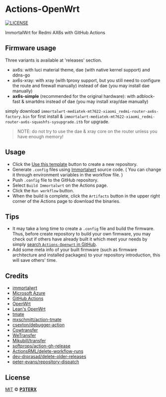 # Actions-OpenWrt

[![LICENSE](https://img.shields.io/github/license/mashape/apistatus.svg?style=flat-square&label=LICENSE)](https://github.com/P3TERX/Actions-OpenWrt/blob/master/LICENSE)

ImmortalWrt for Redmi AX6s with GitHub Actions

## Firmware usage
Three variants is available at 'releases' section.
- ax6s: with luci material theme, dae (with native kernel support) and ddns-go
- ax6s-xray: with xray (with tproxy support, but you still need to configure the route and firewall manually) instead of dae (you may install dae manually)
- **ax6s-simple** (recommended for the original hardware): with adblock-fast & smartdns instead of dae (you may install xray/dae manually)

simply download `immortalwrt-mediatek-mt7622-xiaomi_redmi-router-ax6s-factory.bin` for first install & `immortalwrt-mediatek-mt7622-xiaomi_redmi-router-ax6s-squashfs-sysupgrade.itb` for upgrade.

> NOTE: do not try to use the dae & xray core on the router unless you have enough memory!

## Usage

- Click the [Use this template](https://github.com/P3TERX/Actions-OpenWrt/generate) button to create a new repository.
- Generate `.config` files using [Immortalwrt](https://github.com/immortalwrt/immortalwrt) source code. ( You can change it through environment variables in the workflow file. )
- Push `.config` file to the GitHub repository.
- Select `Build Immortalwrt` on the Actions page.
- Click the `Run workflow` button.
- When the build is complete, click the `Artifacts` button in the upper right corner of the Actions page to download the binaries.

## Tips

- It may take a long time to create a `.config` file and build the firmware. Thus, before create repository to build your own firmware, you may check out if others have already built it which meet your needs by simply [search `Actions-Openwrt` in GitHub](https://github.com/search?q=Actions-openwrt).
- Add some meta info of your built firmware (such as firmware architecture and installed packages) to your repository introduction, this will save others' time.

## Credits

- [immortalwrt](https://github.com/immortalwrt/immortalwrt)
- [Microsoft Azure](https://azure.microsoft.com)
- [GitHub Actions](https://github.com/features/actions)
- [OpenWrt](https://github.com/openwrt/openwrt)
- [Lean's OpenWrt](https://github.com/coolsnowwolf/lede)
- [tmate](https://github.com/tmate-io/tmate)
- [mxschmitt/action-tmate](https://github.com/mxschmitt/action-tmate)
- [csexton/debugger-action](https://github.com/csexton/debugger-action)
- [Cowtransfer](https://cowtransfer.com)
- [WeTransfer](https://wetransfer.com/)
- [Mikubill/transfer](https://github.com/Mikubill/transfer)
- [softprops/action-gh-release](https://github.com/softprops/action-gh-release)
- [ActionsRML/delete-workflow-runs](https://github.com/ActionsRML/delete-workflow-runs)
- [dev-drprasad/delete-older-releases](https://github.com/dev-drprasad/delete-older-releases)
- [peter-evans/repository-dispatch](https://github.com/peter-evans/repository-dispatch)

## License

[MIT](https://github.com/P3TERX/Actions-OpenWrt/blob/main/LICENSE) © [**P3TERX**](https://p3terx.com)
